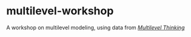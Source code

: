 # multilevel-workshop

A workshop on multilevel modeling, using data from [*Multilevel Thinking*](https://agrogan1.github.io/multilevel-thinking/)


